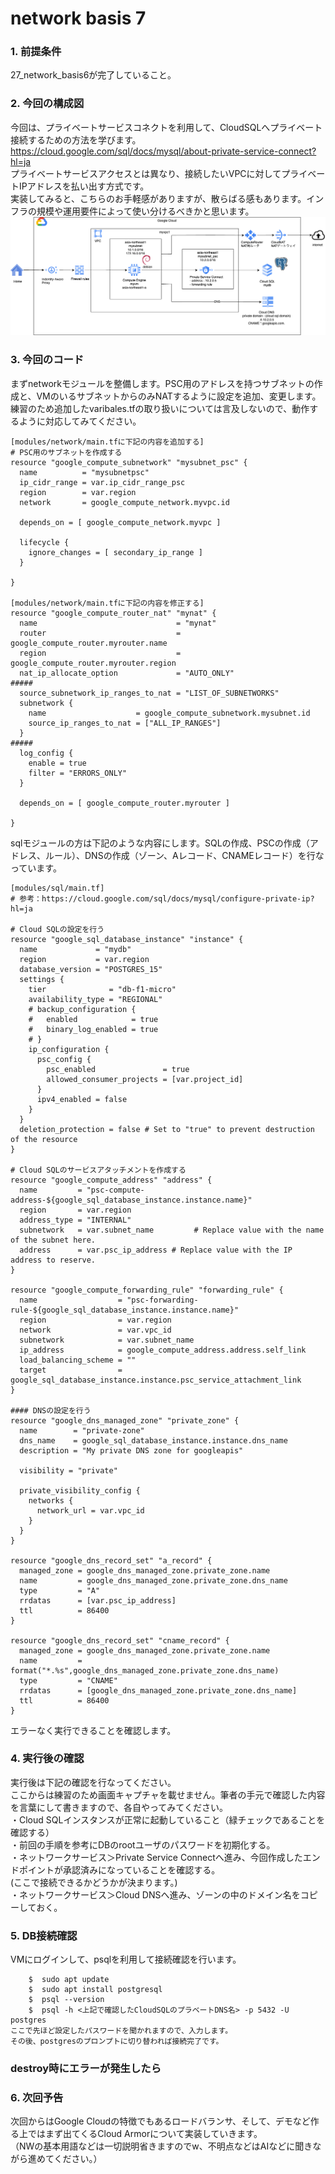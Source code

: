 # network basis 7

### 1. 前提条件
27_network_basis6が完了していること。

### 2. 今回の構成図
今回は、プライベートサービスコネクトを利用して、CloudSQLへプライベート接続するための方法を学びます。<br>
https://cloud.google.com/sql/docs/mysql/about-private-service-connect?hl=ja<br>
プライベートサービスアクセスとは異なり、接続したいVPCに対してプライベートIPアドレスを払い出す方式です。<br>
実装してみると、こちらのお手軽感がありますが、散らばる感もあります。インフラの規模や運用要件によって使い分けるべきかと思います。<br>
![28](asset/28.png "28")<br>

### 3. 今回のコード
まずnetworkモジュールを整備します。PSC用のアドレスを持つサブネットの作成と、VMのいるサブネットからのみNATするように設定を追加、変更します。<br>
練習のため追加したvaribales.tfの取り扱いについては言及しないので、動作するように対応してみてください。<br>
```
[modules/network/main.tfに下記の内容を追加する]
# PSC用のサブネットを作成する
resource "google_compute_subnetwork" "mysubnet_psc" {
  name          = "mysubnetpsc"
  ip_cidr_range = var.ip_cidr_range_psc
  region        = var.region
  network       = google_compute_network.myvpc.id
  
  depends_on = [ google_compute_network.myvpc ]

  lifecycle {
    ignore_changes = [ secondary_ip_range ]
  }

}

[modules/network/main.tfに下記の内容を修正する]
resource "google_compute_router_nat" "mynat" {
  name                               = "mynat"
  router                             = google_compute_router.myrouter.name
  region                             = google_compute_router.myrouter.region
  nat_ip_allocate_option             = "AUTO_ONLY"
#####
  source_subnetwork_ip_ranges_to_nat = "LIST_OF_SUBNETWORKS"
  subnetwork {
    name                    = google_compute_subnetwork.mysubnet.id
    source_ip_ranges_to_nat = ["ALL_IP_RANGES"]
  }
#####
  log_config {
    enable = true
    filter = "ERRORS_ONLY"
  }

  depends_on = [ google_compute_router.myrouter ]

}
```
sqlモジュールの方は下記のような内容にします。SQLの作成、PSCの作成（アドレス、ルール）、DNSの作成（ゾーン、Aレコード、CNAMEレコード）を行なっています。
```
[modules/sql/main.tf]
# 参考：https://cloud.google.com/sql/docs/mysql/configure-private-ip?hl=ja

# Cloud SQLの設定を行う
resource "google_sql_database_instance" "instance" {
  name             = "mydb"
  region           = var.region
  database_version = "POSTGRES_15"
  settings {
    tier              = "db-f1-micro"
    availability_type = "REGIONAL"
    # backup_configuration {
    #   enabled            = true
    #   binary_log_enabled = true
    # }
    ip_configuration {
      psc_config {
        psc_enabled               = true
        allowed_consumer_projects = [var.project_id]
      }
      ipv4_enabled = false
    }
  }
  deletion_protection = false # Set to "true" to prevent destruction of the resource
}

# Cloud SQLのサービスアタッチメントを作成する
resource "google_compute_address" "address" {
  name         = "psc-compute-address-${google_sql_database_instance.instance.name}"
  region       = var.region
  address_type = "INTERNAL"
  subnetwork   = var.subnet_name         # Replace value with the name of the subnet here.
  address      = var.psc_ip_address # Replace value with the IP address to reserve.
}

resource "google_compute_forwarding_rule" "forwarding_rule" {
  name                  = "psc-forwarding-rule-${google_sql_database_instance.instance.name}"
  region                = var.region
  network               = var.vpc_id
  subnetwork            = var.subnet_name
  ip_address            = google_compute_address.address.self_link
  load_balancing_scheme = ""
  target                = google_sql_database_instance.instance.psc_service_attachment_link
}

#### DNSの設定を行う
resource "google_dns_managed_zone" "private_zone" {
  name        = "private-zone"
  dns_name    = google_sql_database_instance.instance.dns_name
  description = "My private DNS zone for googleapis"

  visibility = "private"

  private_visibility_config {
    networks {
      network_url = var.vpc_id
    }
  }
}

resource "google_dns_record_set" "a_record" {
  managed_zone = google_dns_managed_zone.private_zone.name
  name         = google_dns_managed_zone.private_zone.dns_name
  type         = "A"
  rrdatas      = [var.psc_ip_address]
  ttl          = 86400
}

resource "google_dns_record_set" "cname_record" {
  managed_zone = google_dns_managed_zone.private_zone.name
  name         = format("*.%s",google_dns_managed_zone.private_zone.dns_name)
  type         = "CNAME"
  rrdatas      = [google_dns_managed_zone.private_zone.dns_name]
  ttl          = 86400
}
```
エラーなく実行できることを確認します。

### 4. 実行後の確認
実行後は下記の確認を行なってください。<br>
ここからは練習のため画面キャプチャを載せません。筆者の手元で確認した内容を言葉にして書きますので、各自やってみてください。<br>
・Cloud SQLインスタンスが正常に起動していること（緑チェックであることを確認する）<br>
・前回の手順を参考にDBのrootユーザのパスワードを初期化する。<br>
・ネットワークサービス＞Private Service Connectへ進み、今回作成したエンドポイントが承認済みになっていることを確認する。<br>
(ここで接続できるかどうかが決まります。)<br>
・ネットワークサービス＞Cloud DNSへ進み、ゾーンの中のドメイン名をコピーしておく。<br>

### 5. DB接続確認
VMにログインして、psqlを利用して接続確認を行います。<br>
```
    $  sudo apt update
    $  sudo apt install postgresql
    $  psql --version
    $  psql -h <上記で確認したCloudSQLのプラベートDNS名> -p 5432 -U postgres
ここで先ほど設定したパスワードを聞かれますので、入力します。
その後、postgresのプロンプトに切り替われば接続完了です。
```

### destroy時にエラーが発生したら

### 6. 次回予告
次回からはGoogle Cloudの特徴でもあるロードバランサ、そして、デモなど作る上ではまず出てくるCloud Armorについて実装していきます。<br>
（NWの基本用語などは一切説明省きますのでw、不明点などはAIなどに聞きながら進めてください。）

